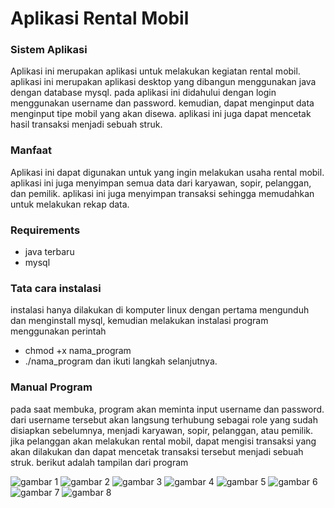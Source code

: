 <h1>Aplikasi Rental Mobil</h1>

### Sistem Aplikasi

Aplikasi ini merupakan aplikasi untuk melakukan kegiatan rental mobil. aplikasi ini merupakan aplikasi desktop yang dibangun menggunakan java dengan database mysql. pada aplikasi ini didahului dengan login menggunakan username dan password. kemudian, dapat menginput data menginput tipe mobil yang akan disewa. aplikasi ini juga dapat mencetak hasil transaksi menjadi sebuah struk.

### Manfaat

Aplikasi ini dapat digunakan untuk yang ingin melakukan usaha rental mobil. aplikasi ini juga menyimpan semua data dari karyawan, sopir, pelanggan, dan pemilik. aplikasi ini juga menyimpan transaksi sehingga memudahkan untuk melakukan rekap data.

### Requirements

- java terbaru
- mysql

### Tata cara instalasi

instalasi hanya dilakukan di komputer linux dengan pertama mengunduh dan menginstall mysql, kemudian melakukan instalasi program menggunakan perintah 
- chmod +x nama_program
- ./nama_program
dan ikuti langkah selanjutnya.

### Manual Program

pada saat membuka, program akan meminta input username dan password. dari username tersebut akan langsung terhubung sebagai role yang sudah disiapkan sebelumnya, menjadi karyawan, sopir, pelanggan, atau pemilik. jika pelanggan akan melakukan rental mobil, dapat mengisi transaksi yang akan dilakukan dan dapat mencetak transaksi tersebut menjadi sebuah struk. berikut adalah tampilan dari program

![gambar 1](1.png)
![gambar 2](2.png)
![gambar 3](3.png)
![gambar 4](4.png)
![gambar 5](5.png)
![gambar 6](6.png)
![gambar 7](7.png)
![gambar 8](8.png)